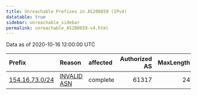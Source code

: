 ```yaml
---
title: Unreachable Prefixes in AS200859 (IPv4)
datatable: true
sidebar: unreachable_sidebar
permalink: unreachable_AS200859-v4.html
---
```


Data as of 2020-10-16 12:00:00 UTC


<div class="datatable-begin"></div>

| Prefix                                                 | Reason                                                                                                 | affected   |   Authorized AS |   MaxLength | Anchor                                           |   unreachable /24s |
|:-------------------------------------------------------|:-------------------------------------------------------------------------------------------------------|:-----------|----------------:|------------:|:-------------------------------------------------|-------------------:|
| [154.16.73.0/24](https://stat.ripe.net/154.16.73.0/24) | [INVALID ASN](https://rpki-validator.ripe.net/announcement-preview?asn=AS200859&prefix=154.16.73.0/24) | complete   |           61317 |          24 | [AfriNIC](unreachable_AfriNIC_RPKI_Root-v4.html) |                  1 |

<div class="datatable-end"></div>